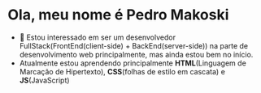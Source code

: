 # Ola, meu nome é Pedro Makoski
- 👀 Estou interessado em ser um desenvolvedor FullStack(FrontEnd(client-side) + BackEnd(server-side)) na parte de desenvolvimento web principalmente, mas ainda estou bem no início.
- Atualmente estou aprendendo principalmente **HTML**(Linguagem de Marcação de Hipertexto), **CSS**(folhas de estilo em cascata) e **JS**(JavaScript)
  

